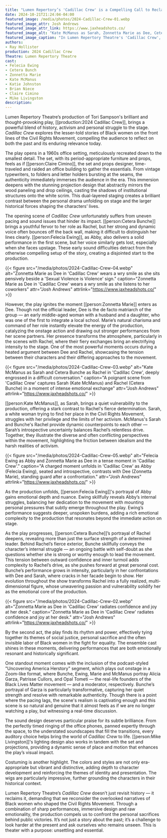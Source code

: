 ```yaml
---
title: "Lumen Repertory’s 'Cadillac Crew' is a Compelling Call to Reclaim Forgotten Voices"
date: 2024-10-21T21:24:04-04:00
featured_image: /media/photos/2024-Cadillac-Crew-01.webp
featured_image_attr: Josh Andrews
featured_image_attr_link: https://www.jaxheadshots.co/
featured_image_alt: "Kate McManus as Sarah, Zonnetta Marie as Dee, Cetera Bunche as Rachel, and Felecia Ewing as Abby in a poignant moment from 'Cadillac Crew'."
featured_image_caption: "In Lumen Repertory Theatre's 'Cadillac Crew', the characters absorb a chilling update, marked by Kate McManus as Sarah, Zonnetta Marie as Dee, Cetera Bunche as Rachel, and Felecia Ewing as Abby's reactions of disbelief and sorrow."
authors: 
- Ray Hollister
production: 2024 Cadillac Crew
Theatre: Lumen Repertory Theatre
cast: 
- Felecia Ewing
- Cetera Bunch
- Zonnetta Marie
- Kate McManus
- Katie Johnston
- Brian Niece
- Claire Cimino
- Mike Livingston
description:
---
```

Lumen Repertory Theatre’s production of Tori Sampson's brilliant and thought-provoking play, [[production:2024 Cadillac Crew]], brings a powerful blend of history, activism and personal struggle to the stage. *Cadillac Crew* explores the lesser-told stories of Black women on the front lines of the Civil Rights Movement, compelling the audience to reflect on both the past and its enduring relevance today.
<!--more-->

The play opens in a 1960s office setting, meticulously recreated down to the smallest detail. The set, with its period-appropriate furniture and props, feels as if [[person:Claire Cimino]], the set and props designer, time-traveled and raided an office building to gather the essentials. From vintage typewriters, to folders and letter holders bursting at the seams, the authenticity immediately immerses the audience in the era. This immersion deepens with the stunning projection design that abstractly mirrors the wood paneling and drop ceilings, casting the shadows of institutional structures onto the white scrim. This dual-layered staging creates a brilliant contrast between the personal drama unfolding on stage and the larger historical forces shaping the characters’ lives.

The opening scene of *Cadillac Crew* unfortunately suffers from uneven pacing and sound issues that hinder its impact. [[person:Cetera Bunche]] brings a youthful fervor to her role as Rachel, but her strong and dynamic voice often bounces off the back wall, making it difficult to distinguish her lines clearly. [[person:Felecia Ewing]], as Abby, also delivers a solid performance in the first scene, but her voice similarly gets lost, especially when she faces upstage. These early sound difficulties detract from the otherwise compelling setup of the story, creating a disjointed start to the production.

{{< figure src="/media/photos/2024-Cadillac-Crew-04.webp" alt="Zonnetta Marie as Dee in 'Cadillac Crew' wears a wry smile as she sits pensively beside a 'Sexual Violence is Violence' sign." caption="Zonnetta Marie as Dee in 'Cadillac Crew' wears a wry smile as she listens to her coworkers" attr="Josh Andrews" attrlink="https://www.jaxheadshots.co/" >}}

However, the play ignites the moment [[person:Zonnetta Marie]] enters as Dee. Though not the official leader, Dee is the de facto matriarch of the group — an early middle-aged woman with a husband and a daughter, who was one of the first to integrate a local school. Marie’s natural charisma and command of her role instantly elevate the energy of the production, catalyzing the onstage action and drawing out stronger performances from her scene partners. Her presence transforms the atmosphere, particularly in the scenes with Rachel, where their fiery exchanges bring an electrifying intensity to the stage. One of the most powerful moments occurs during a heated argument between Dee and Rachel, showcasing the tension between their characters and their differing approaches to the movement.

{{< figure src="/media/photos/2024-Cadillac-Crew-03.webp" alt="Kate McManus as Sarah and Cetera Bunche as Rachel in 'Cadillac Crew', deeply engrossed in a difficult conversation." caption="A poignant scene from 'Cadillac Crew' captures Sarah (Kate McManus) and Rachel (Cetera Bunche) in a moment of intense emotional exchange" attr="Josh Andrews" attrlink="https://www.jaxheadshots.co/" >}}

[[person:Kate McManus]], as Sarah, brings a quiet vulnerability to the production, offering a stark contrast to Rachel's fierce determination. Sarah, a white woman trying to find her place in the Civil Rights Movement, struggles with her privilege and the limits of her activism. McManus's Sarah and Bunche's Rachel provide dynamic counterpoints to each other — Sarah’s introspective uncertainty balances Rachel’s relentless drive. Together, they illustrate the diverse and often conflicting perspectives within the movement, highlighting the friction between idealism and the harsh realities of activism.

{{< figure src="/media/photos/2024-Cadillac-Crew-05.webp" alt="Felecia Ewing as Abby and Zonnetta Marie as Dee in a tense moment in 'Cadillac Crew'." caption="A charged moment unfolds in 'Cadillac Crew' as Abby (Felecia Ewing), seated and introspective, contrasts with Dee (Zonnetta Marie), standing guard after a confrontation." attr="Josh Andrews" attrlink="https://www.jaxheadshots.co/" >}}

As the production unfolds, [[person:Felecia Ewing]]'s portrayal of Abby gains emotional depth and nuance. Ewing skillfully reveals Abby’s internal struggles, balancing her dedication to the movement with mounting personal pressures that subtly emerge throughout the play.  Ewing’s performance suggests deeper, unspoken burdens, adding a rich emotional complexity to the production that resonates beyond the immediate action on stage.

As the play progresses, [[person:Cetera Bunche]]’s portrayal of Rachel deepens, revealing more than just the surface strength of a determined leader. Behind Rachel’s fierce exterior, Bunche skillfully conveys the character’s internal struggle — an ongoing battle with self-doubt as she questions whether she is strong or worthy enough to lead the movement. This tension between outward confidence and inner turmoil adds complexity to Rachel’s drive, as she pushes forward at great personal cost. Bunche’s performance grows in intensity, particularly in her confrontations with Dee and Sarah, where cracks in her facade begin to show. Her evolution throughout the show transforms Rachel into a fully realized, multi-dimensional figure, whose unwavering passion and vulnerability solidify her as the emotional core of the production.

{{< figure src="/media/photos/2024-Cadillac-Crew-02.webp" alt="Zonnetta Marie as Dee in 'Cadillac Crew' radiates confidence and joy at her desk." caption="Zonnetta Marie as Dee in 'Cadillac Crew' radiates confidence and joy at her desk." attr="Josh Andrews" attrlink="https://www.jaxheadshots.co/" >}}

By the second act, the play finds its rhythm and power, effectively tying together its themes of social justice, personal sacrifice and the often invisible labor of Black women in the fight for equality. The ensemble cast shines in these moments, delivering performances that are both emotionally resonant and historically significant.

One standout moment comes with the inclusion of the podcast-styled "Uncovering America Herstory" segment, which plays out onstage in a Zoom-like format, where Bunche, Ewing, Marie and McManus portray Alicia Garza, Patrisse Cullors, and Opal Tometi — the real-life founders of the Black Lives Matter movement — and a moderator, respectively. Bunche’s portrayal of Garza is particularly transformative, capturing her quiet strength and resolve with remarkable authenticity. Though there is a point where the pacing lags, the scene's realism is captivating enough and this scene is so natural and genuine that it almost feels as if we are no longer watching a play, but witnessing a real-time discussion.

The sound design deserves particular praise for its subtle brilliance. From the perfectly timed ringing of the office phones, panned expertly through the space, to the understated soundscapes that fill the transitions, every auditory choice helps bring the world of *Cadillac Crew* to life. [[person:Mike Livingston]]'s lighting design also works in tandem with the set and projections, providing a dynamic sense of place and motion that enhances the play’s visual impact.

Costuming is another highlight. The colors and styles are not only era-appropriate but vibrant and distinctive, adding depth to character development and reinforcing the themes of identity and presentation. The wigs are particularly impressive, further grounding the characters in their historical context.

Lumen Repertory Theatre’s *Cadillac Crew* doesn’t just revisit history — it reclaims it, demanding that we reconsider the overlooked narratives of Black women who shaped the Civil Rights Movement. Through a combination of sharp performances, immersive design and raw emotionality, the production compels us to confront the personal sacrifices behind public victories. It’s not just a story about the past; it’s a challenge to look harder at the present and ask ourselves who remains unseen. This is theater with a purpose: unsettling and essential.